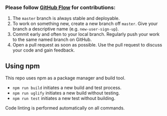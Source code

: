 ### Please follow [GitHub Flow][gh-flow] for contributions:

1. The `master` branch is always stable and deployable.
2. To work on something new, create a new branch off `master`. Give your branch a descriptive name (e.g. `new-user-sign-up`).
3. Commit early and often to your local branch. Regularly push your work to the same named branch on GitHub.
4. Open a pull request as soon as possible. Use the pull request to discuss your code and gain feedback.

## Using npm

This repo uses npm as a package manager and build tool.

- `npm run build` initiates a new build and test process.
- `npm run uglify` initiates a new build without testing.
- `npm run test` initiates a new test without building.

Code linting is performed automatically on all commands.

[gh-flow]: https://guides.github.com/introduction/flow/index.html
